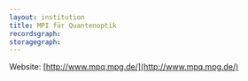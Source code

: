 ```yaml
---
layout: institution
title: MPI für Quantenoptik
recordsgraph: 
storagegraph: 
---
```


Website: [http://www.mpq.mpg.de/](http://www.mpq.mpg.de/)

